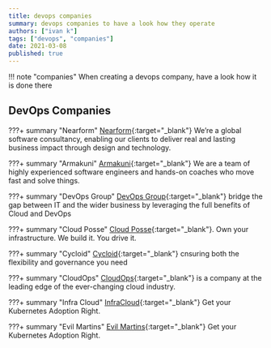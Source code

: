 ```yaml
---
title: devops companies
summary: devops companies to have a look how they operate
authors: ["ivan k"]
tags: ["devops", "companies"]
date: 2021-03-08
published: true
---
```


!!! note "companies"
    When creating a devops company, have a look how it is done there

## DevOps Companies

???+ summary "Nearform"
    [Nearform][nearform]{:target="_blank"}
    We’re a global software consultancy, enabling our clients to deliver real and lasting business impact through design and technology.

???+ summary "Armakuni"
    [Armakuni][armakuni]{:target="_blank"}
    We are a team of highly experienced software engineers and hands-on coaches who move fast and solve things.

???+ summary "DevOps Group"
    [DevOps Group][devopsgroup]{:target="_blank"}
    bridge the gap between IT and the wider business by leveraging the full benefits of Cloud and DevOps

???+ summary "Cloud Posse"
    [Cloud Posse][cloudposse]{:target="_blank"}.
    Own your infrastructure. We build it. You drive it.

???+ summary "Cycloid"
    [Cycloid][cycloid]{:target="_blank"}
    cnsuring both the flexibility and governance you need

???+ summary "CloudOps"
    [CloudOps][cloudops]{:target="_blank"}
    is a company at the leading edge of the ever-changing cloud industry.

???+ summary "Infra Cloud"
    [InfraCloud][infracloud]{:target="_blank"}
    Get your Kubernetes Adoption Right.

???+ summary "Evil Martins"
    [Evil Martins][evilmartins]{:target="_blank"}
    Get your Kubernetes Adoption Right.

[nearform]: https://www.nearform.com/
[armakuni]: https://www.armakuni.com/
[cycloid]: https://www.cycloid.io
[devopsgroup]: https://www.devopsgroup.com/
[cloudposse]: https://cloudposse.com/
[cloudops]: https://www.cloudops.com/
[infracloud]: https://www.infracloud.io/
[evilmartins]: https://evilmartians.com/
